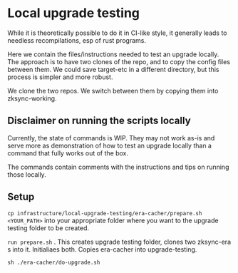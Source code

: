 # Local upgrade testing

While it is theoretically possible to do it in CI-like style, it generally leads to needless recompilations, esp of rust
programs.

Here we contain the files/instructions needed to test an upgrade locally. The approach is to have two clones of the
repo, and to copy the config files between them. We could save target-etc in a different directory, but this process is
simpler and more robust.

We clone the two repos. We switch between them by copying them into zksync-working.

## Disclaimer on running the scripts locally

Currently, the state of commands is WIP. They may not work as-is and serve more as demonstration of how to test an upgrade locally than a command that fully works out of the box.

The commands contain comments with the instructions and tips on running those locally.

## Setup

`cp infrastructure/local-upgrade-testing/era-cacher/prepare.sh <YOUR_PATH>` into your appropriate folder where you want
to the upgrade testing folder to be created.

`run prepare.sh` . This creates upgrade testing folder, clones two zksync-era s into it. Initialiaes both. Copies
era-cacher into upgrade-testing.

`sh ./era-cacher/do-upgrade.sh`
